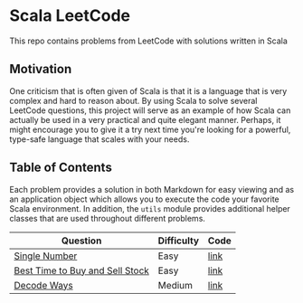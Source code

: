 # Scala LeetCode

This repo contains problems from LeetCode with solutions written in Scala 

## Motivation

One criticism that is often given of Scala is that it is a language that is very complex and hard to reason about. By
using Scala to solve several LeetCode questions, this project will serve as an example of how Scala can actually be used
in a very practical and quite elegant manner. Perhaps, it might encourage you to give it a try next time you're looking
for a powerful, type-safe language that scales with your needs. 

## Table of Contents

Each problem provides a solution in both Markdown for easy viewing and as an application object which allows you to 
execute the code your favorite Scala environment. In addition, the `utils` module provides additional helper classes 
that are used throughout different problems. 

| Question                                                                  | Difficulty | Code                                                         |
| ------------------------------------------------------------------------- | ---------- | ------------------------------------------------------------ |
| [Single Number](gendocs/single-number.md)                                 | Easy       | [link](src/main/scala/problems/SingleNumber.scala)           |
| [Best Time to Buy and Sell Stock](gendocs/best-time-to-buy-sell-stock.md) | Easy       | [link](src/main/scala/problems/BestTimeToBuySellStock.scala) |
| [Decode Ways](gendocs/decode-ways.md)                                     | Medium     | [link](src/main/scala/problems/DecodeWays.scala)             |